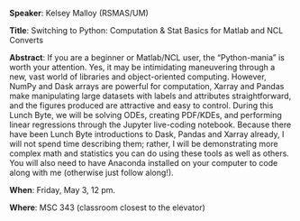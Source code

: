 **Speaker**: Kelsey Malloy (RSMAS/UM)

**Title**: Switching to Python: Computation & Stat Basics for Matlab and NCL Converts

**Abstract**: 
If you are a beginner or Matlab/NCL user, the “Python-mania” is worth your attention. 
Yes, it may be intimidating maneuvering through a new, vast world of libraries and 
object-oriented computing. However, NumPy and Dask arrays are powerful for computation, 
Xarray and Pandas make manipulating large datasets with labels and attributes straightforward, 
and the figures produced are attractive and easy to control. During this Lunch Byte, 
we will be solving ODEs, creating PDF/KDEs, and performing linear regressions through 
the Jupyter live-coding notebook. Because there have been Lunch Byte introductions to 
Dask, Pandas and Xarray already, I will not spend time describing them; rather, 
I will be demonstrating more complex math and statistics you can do using these tools 
as well as others. You will also need to have Anaconda installed on your computer to 
code along with me (otherwise just follow along!).

**When**: Friday, May 3, 12 pm.

**Where**: MSC 343 (classroom closest to the elevator)
